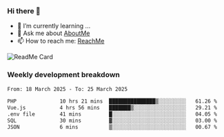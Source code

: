 ### Hi there 👋

- 🌱 I’m currently learning ...
- 💬 Ask me about [AboutMe](https://www.itzcy.com/about)
- 📫 How to reach me: [ReachMe](https://www.itzcy.com/about)

![ReadMe Card](https://github-readme-stats-ten-gilt.vercel.app/api?username=SuperChenYun&show_icons=true&title_color=fff&icon_color=79ff97&text_color=9f9f9f&bg_color=151515&hide_border=true)

### Weekly development breakdown
<!--START_SECTION:waka-->

```txt
From: 18 March 2025 - To: 25 March 2025

PHP              10 hrs 21 mins  ███████████████▒░░░░░░░░░   61.26 %
Vue.js           4 hrs 56 mins   ███████▒░░░░░░░░░░░░░░░░░   29.21 %
.env file        41 mins         █░░░░░░░░░░░░░░░░░░░░░░░░   04.05 %
SQL              30 mins         ▓░░░░░░░░░░░░░░░░░░░░░░░░   03.00 %
JSON             6 mins          ▒░░░░░░░░░░░░░░░░░░░░░░░░   00.67 %
```

<!--END_SECTION:waka-->
